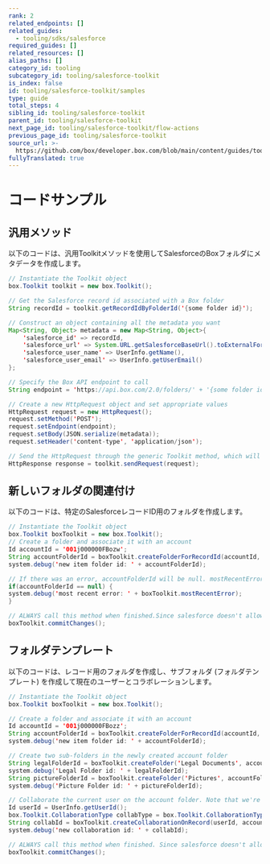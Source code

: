 ```yaml
---
rank: 2
related_endpoints: []
related_guides:
  - tooling/sdks/salesforce
required_guides: []
related_resources: []
alias_paths: []
category_id: tooling
subcategory_id: tooling/salesforce-toolkit
is_index: false
id: tooling/salesforce-toolkit/samples
type: guide
total_steps: 4
sibling_id: tooling/salesforce-toolkit
parent_id: tooling/salesforce-toolkit
next_page_id: tooling/salesforce-toolkit/flow-actions
previous_page_id: tooling/salesforce-toolkit
source_url: >-
  https://github.com/box/developer.box.com/blob/main/content/guides/tooling/salesforce-toolkit/samples.md
fullyTranslated: true
---
```

# コードサンプル

## 汎用メソッド

以下のコードは、汎用Toolkitメソッドを使用してSalesforceのBoxフォルダにメタデータを作成します。

<!-- markdownlint-disable line-length -->

<Tabs>

<Tab title="Apex">

```java
// Instantiate the Toolkit object
box.Toolkit toolkit = new box.Toolkit();

// Get the Salesforce record id associated with a Box folder
String recordId = toolkit.getRecordIdByFolderId('{some folder id}');

// Construct an object containing all the metadata you want
Map<String, Object> metadata = new Map<String, Object>{
    'salesforce_id' => recordId,
    'salesforce_url' => System.URL.getSalesforceBaseUrl().toExternalForm() + '/' + recordId,
    'salesforce_user_name' => UserInfo.getName(),
    'salesforce_user_email' => UserInfo.getUserEmail()
};

// Specify the Box API endpoint to call
String endpoint = 'https://api.box.com/2.0/folders/' + '{some folder id}' + '/metadata/global/properties';

// Create a new HttpRequest object and set appropriate values
HttpRequest request = new HttpRequest();
request.setMethod('POST');
request.setEndpoint(endpoint);
request.setBody(JSON.serialize(metadata));
request.setHeader('content-type', 'application/json');

// Send the HttpRequest through the generic Toolkit method, which will handle the authentication details
HttpResponse response = toolkit.sendRequest(request);
```

</Tab>

</Tabs>

<!-- markdownlint-enable line-length -->

## 新しいフォルダの関連付け

以下のコードは、特定のSalesforceレコードID用のフォルダを作成します。

<!-- markdownlint-disable line-length -->

<Tabs>

<Tab title="Apex">

```java
// Instantiate the Toolkit object
box.Toolkit boxToolkit = new box.Toolkit();
// Create a folder and associate it with an account
Id accountId = '001j000000FBozw';
String accountFolderId = boxToolkit.createFolderForRecordId(accountId, null, true);
system.debug('new item folder id: ' + accountFolderId);

// If there was an error, accountFolderId will be null. mostRecentError will contain the error message
if(accountFolderId == null) {
system.debug('most recent error: ' + boxToolkit.mostRecentError);
}

// ALWAYS call this method when finished.Since salesforce doesn't allow http callouts after dml operations, we need to commit the pending database inserts/updates or we will lose the associations created
boxToolkit.commitChanges();
```

</Tab>

</Tabs>

<!-- markdownlint-enable line-length -->

## フォルダテンプレート

以下のコードは、レコード用のフォルダを作成し、サブフォルダ (フォルダテンプレート) を作成して現在のユーザーとコラボレーションします。

<!-- markdownlint-disable line-length -->

<Tabs>

<Tab title="Apex">

```java
// Instantiate the Toolkit object
box.Toolkit boxToolkit = new box.Toolkit();

// Create a folder and associate it with an account
Id accountId = '001j000000FBozz';
String accountFolderId = boxToolkit.createFolderForRecordId(accountId, null, true);
system.debug('new item folder id: ' + accountFolderId);

// Create two sub-folders in the newly created account folder
String legalFolderId = boxToolkit.createFolder('Legal Documents', accountFolderId, null);
system.debug('Legal Folder id: ' + legalFolderId);
String pictureFolderId = boxToolkit.createFolder('Pictures', accountFolderId, null);
system.debug('Picture Folder id: ' + pictureFolderId);

// Collaborate the current user on the account folder. Note that we're sending false for the optCreateFolder param that shouldn't actually matter since the folder(s) already exists
Id userId = UserInfo.getUserId();
box.Toolkit.CollaborationType collabType = box.Toolkit.CollaborationType.EDITOR;
String collabId = boxToolkit.createCollaborationOnRecord(userId, accountId, collabType, false);
system.debug('new collaboration id: ' + collabId);

// ALWAYS call this method when finished. Since salesforce doesn't allow http callouts after dml operations, we need to commit the pending database inserts/updates or we will lose the associations created
boxToolkit.commitChanges();
```

</Tab>

</Tabs>

<!-- markdownlint-enable line-length -->
